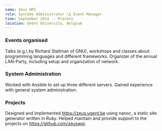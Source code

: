 ```yaml
---
name: Zeus WPI
role: Systems Administrator \& Event Manager
time: September 2014 -- Present
location: Ghent University, Belgium
---
```


### Events organised
Talks (e.g.\ by Richard Stallman of GNU), workshops and classes about programming languages and different frameworks. Organizer of the annual LAN-Party, including setup and organization of network.

### System Administration
Worked with Ansible to set up three different servers. Gained experience with general system administration.

### Projects
Designed and implemented <https://zeus.ugent.be> using nanoc, a static site generator written in Ruby. Helped maintain and provide support to the projects on <https://github.com/zeuswpi>.
